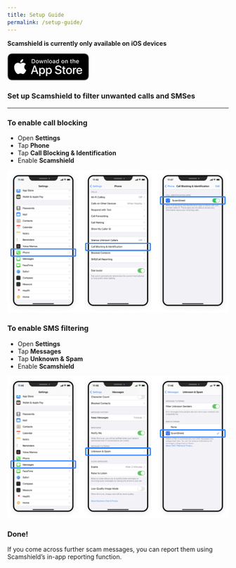 ```yaml
---
title: Setup Guide
permalink: /setup-guide/
---
```

**Scamshield is currently only available on iOS devices**

[![Apple App Store](/images/applestore.png)](https://apps.apple.com/sg/app/scamshield/id1497144087)

### Set up Scamshield to filter unwanted calls and SMSes
---
### To enable call blocking
*  Open **Settings**
*  Tap **Phone**
*  Tap **Call Blocking & Identification**
*  Enable **Scamshield**

![](/images/setup-guide1.png)


### To enable SMS filtering
* Open **Settings**
* Tap **Messages**
* Tap **Unknown & Spam**
* Enable **Scamshield**

![](/images/setup-guide2.png)

### Done!
If you come across further scam messages, you can report them using Scamshield’s in-app reporting function.
